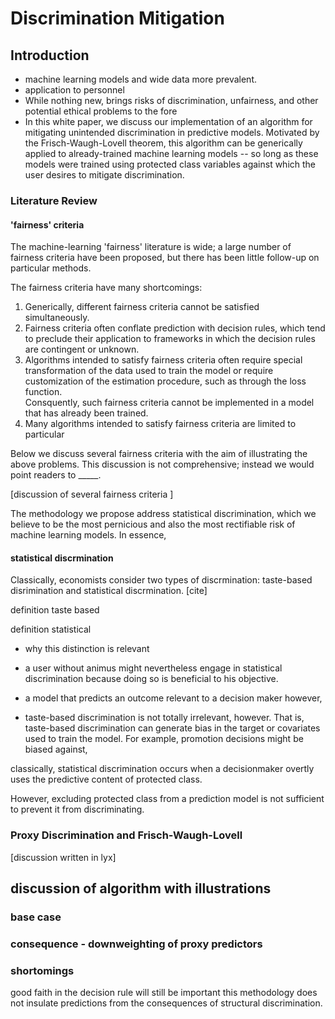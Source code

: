 # Discrimination Mitigation

## Introduction
* machine learning models and wide data more prevalent.  
* application to personnel
* While nothing new, brings risks of discrimination, unfairness, 
 and other potential ethical problems to the fore
* In this white paper, we discuss our implementation of an 
algorithm for mitigating unintended discrimination in predictive models. 
Motivated by the Frisch-Waugh-Lovell theorem, this algorithm 
can be generically applied to already-trained machine learning 
models -- so long as these models were trained using protected 
class variables against which the user desires to mitigate
discrimination.  

### Literature Review
#### 'fairness' criteria
The machine-learning 'fairness' literature is wide; 
a large number of fairness criteria have been proposed, 
but there has been little follow-up on particular methods.
  
The fairness criteria have many shortcomings: 
1. Generically, different fairness criteria cannot be satisfied simultaneously. 
2. Fairness criteria often conflate prediction with decision rules, which 
tend to preclude their application to frameworks 
in which the decision rules are contingent or unknown.  
3. Algorithms intended to satisfy fairness criteria often require special
transformation of the data used to train the model or require customization 
of the estimation procedure, such as through the loss function.  
Consquently, such fairness criteria cannot be implemented in a model that
has already been trained.  
4. Many algorithms intended to satisfy fairness criteria are limited to 
particular  


Below we discuss several fairness criteria with the aim of illustrating the
above problems.  This discussion is not comprehensive; instead we would point 
readers to _____.  

[discussion of several fairness criteria ]

The methodology we propose address statistical discrimination, which we 
believe to be the most pernicious and also the most rectifiable risk of 
machine learning models.  In essence, 

#### statistical discrmination
Classically, economists consider two types of discrmination: taste-based disrimination
and statistical discrmination. [cite]


definition taste based

definition statistical 

* why this distinction is relevant

- a user without animus might nevertheless engage 
in statistical discrimination because
doing so is beneficial to his objective. 

- a model that predicts an outcome relevant to a decision maker
however, 

* taste-based discrimination is not totally irrelevant, however.  That is, taste-based 
discrimination can generate bias in the target or covariates used to 
train the model.  For example, promotion decisions might be biased against, 

classically, statistical discrimination occurs when a decisionmaker 
overtly uses the predictive content of protected class.  

However, excluding protected class from a prediction model is not sufficient
to prevent it from discriminating.  

### Proxy Discrimination and Frisch-Waugh-Lovell
[discussion written in lyx]

## discussion of algorithm with illustrations 


### base case

### consequence - downweighting of proxy predictors


### shortomings 
   
 good faith in the decision rule will still be important
 this methodology does not insulate predictions from the consequences of 
 structural discrimination.    